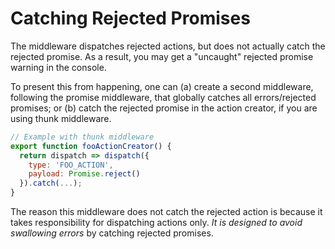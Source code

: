 # Catching Rejected Promises

The middleware dispatches rejected actions, but does not actually catch the rejected promise. As a result, you may get a "uncaught" rejected promise warning in the console.

To present this from happening, one can (a) create a second middleware, following the promise middleware, that globally catches all errors/rejected promises; or (b) catch the rejected promise in the action creator, if you are using thunk middleware.

```js
// Example with thunk middleware
export function fooActionCreator() {
  return dispatch => dispatch({
    type: 'FOO_ACTION',
    payload: Promise.reject()
  }).catch(...);
}
```

The reason this middleware does not catch the rejected action is because it takes responsibility for dispatching actions only. *It is designed to avoid swallowing errors* by catching rejected promises.
